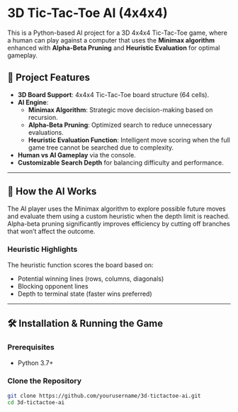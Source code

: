 # 3D Tic-Tac-Toe AI (4x4x4)

This is a Python-based AI project for a 3D 4x4x4 Tic-Tac-Toe game, where a human can play against a computer that uses the **Minimax algorithm** enhanced with **Alpha-Beta Pruning** and **Heuristic Evaluation** for optimal gameplay.

## 🎯 Project Features

- **3D Board Support**: 4x4x4 Tic-Tac-Toe board structure (64 cells).
- **AI Engine**:
  - **Minimax Algorithm**: Strategic move decision-making based on recursion.
  - **Alpha-Beta Pruning**: Optimized search to reduce unnecessary evaluations.
  - **Heuristic Evaluation Function**: Intelligent move scoring when the full game tree cannot be searched due to complexity.
- **Human vs AI Gameplay** via the console.
- **Customizable Search Depth** for balancing difficulty and performance.

---

## 🧠 How the AI Works

The AI player uses the Minimax algorithm to explore possible future moves and evaluate them using a custom heuristic when the depth limit is reached. Alpha-beta pruning significantly improves efficiency by cutting off branches that won’t affect the outcome.

### Heuristic Highlights

The heuristic function scores the board based on:
- Potential winning lines (rows, columns, diagonals)
- Blocking opponent lines
- Depth to terminal state (faster wins preferred)

---

## 🛠️ Installation & Running the Game

### Prerequisites
- Python 3.7+

### Clone the Repository
```bash
git clone https://github.com/yourusername/3d-tictactoe-ai.git
cd 3d-tictactoe-ai
